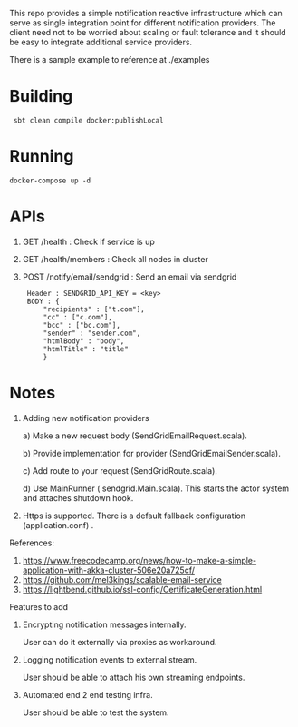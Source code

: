 This repo provides a simple notification reactive infrastructure which can serve as single integration point for different notification providers. The client need not to be worried about scaling or fault tolerance and it should be easy to integrate additional service providers.

There is a sample example to reference at ./examples

# **Building**
     sbt clean compile docker:publishLocal

# **Running**
    docker-compose up -d

# **APIs**
1) GET /health : Check if service is up
2) GET /health/members : Check all nodes in cluster
3) POST /notify/email/sendgrid : Send an email via sendgrid
   
        Header : SENDGRID_API_KEY = <key>
        BODY : {
            "recipients" : ["t.com"],
            "cc" : ["c.com"],
            "bcc" : ["bc.com"],
            "sender" : "sender.com",
            "htmlBody" : "body",
            "htmlTitle" : "title"
            }

# **Notes**
1) Adding new notification providers
   
      a) Make a new request body (SendGridEmailRequest.scala).
   
      b) Provide implementation for provider (SendGridEmailSender.scala).
   
      c) Add route to your request (SendGridRoute.scala).

      d) Use MainRunner ( sendgrid.Main.scala). This starts the actor system and attaches shutdown hook.

2) Https is supported. There is a default fallback configuration (application.conf) .

References:
1) https://www.freecodecamp.org/news/how-to-make-a-simple-application-with-akka-cluster-506e20a725cf/
2) https://github.com/mel3kings/scalable-email-service
3) https://lightbend.github.io/ssl-config/CertificateGeneration.html

Features to add
1) Encrypting notification messages internally. 
   
   User can do it externally via proxies as workaround.
2) Logging notification events to external stream.
   
   User should be able to attach his own streaming endpoints.
3) Automated end 2 end testing infra.

   User should be able to test the system.
